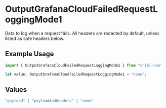 # OutputGrafanaCloudFailedRequestLoggingMode1

Data to log when a request fails. All headers are redacted by default, unless listed as safe headers below.

## Example Usage

```typescript
import { OutputGrafanaCloudFailedRequestLoggingMode1 } from "cribl-control-plane/models";

let value: OutputGrafanaCloudFailedRequestLoggingMode1 = "none";
```

## Values

```typescript
"payload" | "payloadAndHeaders" | "none"
```